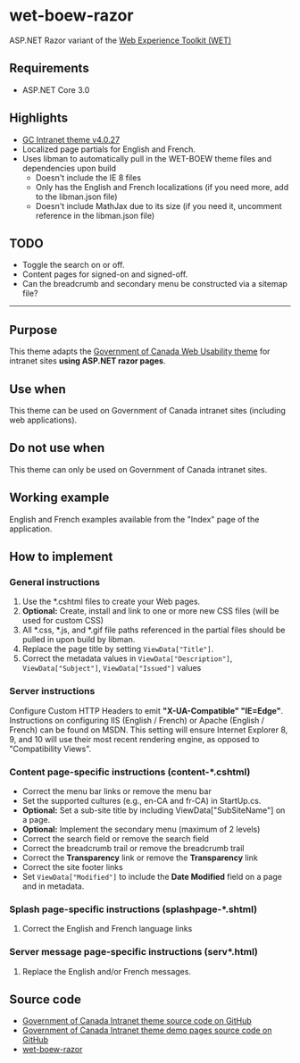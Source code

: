 # wet-boew-razor
ASP.NET Razor variant of the [Web Experience Toolkit (WET) ](https://github.com/wet-boew/)

## Requirements
* ASP.NET Core 3.0

## Highlights
* [GC Intranet theme v4.0.27](https://wet-boew.github.io/themes-dist/theme-gc-intranet/index-en.html#en)
* Localized page partials for English and French.
* Uses libman to automatically pull in the WET-BOEW theme files and dependencies upon build
  * Doesn't include the IE 8 files
  * Only has the English and French localizations (if you need more, add to the libman.json file)
  * Doesn't include MathJax due to its size (if you need it, uncomment reference in the libman.json file)

## TODO
* Toggle the search on or off.
* Content pages for signed-on and signed-off.
* Can the breadcrumb and secondary menu be constructed via a sitemap file?

---

## Purpose
This theme adapts the [Government of Canada Web Usability theme](https://wet-boew.github.io/themes-dist/theme-gc-intranet/docs/ref/theme-gc-intranet/theme-gc-intranet-en.html) 
for intranet sites __using ASP.NET razor pages__.


## Use when

This theme can be used on Government of Canada intranet sites (including web applications).

## Do not use when

This theme can only be used on Government of Canada intranet sites.

## Working example
English and French examples available from the "Index" page of the application.

## How to implement

### General instructions

1. Use the *.cshtml files to create your Web pages.
2. __Optional:__ Create, install and link to one or more new CSS files (will be used for custom CSS)
3. All *.css, *.js, and *.gif file paths referenced in the partial files should be pulled in upon build by libman.
4. Replace the page title by setting `ViewData["Title"]`.
5. Correct the metadata values in `ViewData["Description"]`, `ViewData["Subject"]`, `ViewData["Issued"]` values

### Server instructions

Configure Custom HTTP Headers to emit __"X-UA-Compatible" "IE=Edge"__. Instructions on configuring IIS (English / French) or Apache (English / French) can be found on MSDN. This setting will ensure Internet Explorer 8, 9, and 10 will use their most recent rendering engine, as opposed to "Compatibility Views".

### Content page-specific instructions (content-*.cshtml)
* Correct the menu bar links or remove the menu bar
* Set the supported cultures (e.g., en-CA and fr-CA) in StartUp.cs.
* __Optional:__ Set a sub-site title by including ViewData["SubSiteName"] on a page.
* __Optional:__ Implement the secondary menu (maximum of 2 levels)
* Correct the search field or remove the search field
* Correct the breadcrumb trail or remove the breadcrumb trail
* Correct the __Transparency__ link or remove the __Transparency__ link
* Correct the site footer links
* Set `ViewData["Modified"]` to include the __Date Modified__ field on a page and in metadata.

### Splash page-specific instructions (splashpage-*.shtml)
1. Correct the English and French language links

### Server message page-specific instructions (serv*.html)
1. Replace the English and/or French messages.

##  Source code
* [Government of Canada Intranet theme source code on GitHub](https://github.com/wet-boew/theme-gc-intranet/tree/master/src)
* [Government of Canada Intranet theme demo pages source code on GitHub](https://github.com/wet-boew/theme-gc-intranet/tree/master/site/pages)
* [wet-boew-razor](https://github.com/RobJohnston/wet-boew-razor)
  